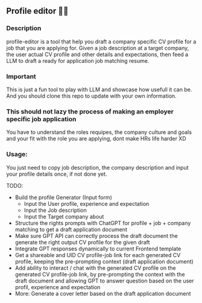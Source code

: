 ## Profile editor 📄🍻

### Description
profile-editor is a tool that help you draft a company specific CV profile for a job that you are applying for.
Given a job description at a target company, the user actual CV profile and other details and expectations, then feed a LLM to draft a ready for application job matching resume.

### Important
This is just a fun tool to play with LLM and showcase how usefull it can be. And you should clone this repo to update with your own information.

### This should not lazy the process of making an employer specific job application
You have to understand the roles requipes, the company culture and goals and your fit with the role you are applying, dont make HRs life harder XD

### Usage: 
You just need to copy job description, the company description and input your profile details once, if not done yet.

TODO:
   - Build the profile Generator (Input form)
     - Input the User profile, experience and expectation
     - Input the Job description
     - Input the Target company about
   - Structure the rights prompts with ChatGPT for profile + job + company matching to get a draft application document
   - Make sure GPT API can correctly process the draft document the generate the right output CV profile for the given draft
   - Integrate GPT responses dynamically to current Frontend template
   - Get a shareable and UID CV profile-job link for each generated CV profile, keeping the pre-prompting context (draft application document)
   - Add ability to interact / chat with the generated CV profile on the generated CV profile-job link, by pre-prompting the context with the draft document and allowing GPT to answer question based on the user profil, experience and expectation
   - More:  Generate a cover letter based on the draft application document
